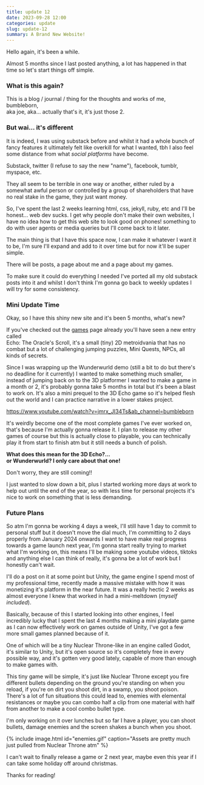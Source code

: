 ```yaml
---
title: update 12
date: 2023-09-28 12:00
categories: update
slug: update-12
summary: A Brand New Website!
---
```

Hello again, it's been a while.

Almost 5 months since I last posted anything, a lot has happened in that time so let's start things off simple.

### What is this again?

This is a blog / journal / thing for the thoughts and works of me, bumbleborn,<br>
aka joe, aka... actually that's it, it's just those 2.

### But wai... it's different

It is indeed, I was using substack before and whilst it had a whole bunch of fancy features it ultimately felt like overkill for what I wanted, tbh I also feel some distance from what _social platforms_ have become.

Substack, twitter (I refuse to say the new "name"), facebook, tumblr, myspace, etc.

They all seem to be terrible in one way or another, either ruled by a somewhat awful person or controlled by a group of shareholders that have no real stake in the game, they just want money.

So, I've spent the last 2 weeks learning html, css, jekyll, ruby, etc and I'll be honest... web dev sucks. I get why people don't make their own websites, I have no idea how to get this web site to look good on phones! something to do with user agents or media queries but I'll come back to it later.

The main thing is that I have this space now, I can make it whatever I want it to be, I'm sure I'll expand and add to it over time but for now it'll be super simple.

There will be posts, a page about me and a page about my games.

To make sure it could do everything I needed I've ported all my old substack posts into it and whilst I don't think I'm gonna go back to weekly updates I will try for some consistency.

<!-- <span class="highlighted-text">__Mini Update Time__</span> -->
### Mini Update Time

Okay, so I have this shiny new site and it's been 5 months, what's new?

If you've checked out the [games](/games/) page already you'll have seen a new entry called<br>
<span class="highlighted-text">Echo: The Oracle's Scroll</span>, it's a small (tiny) 2D metroidvania that has no combat but a lot of challenging jumping puzzles, Mini Quests, NPCs, all kinds of secrets.

Since I was wrapping up the Wunderwurld demo (still a bit to do but there's no deadline for it currently) I wanted to make something much smaller, instead of jumping back on to the 3D platformer I wanted to make a game in a month or 2, it's probably gonna take 5 months in total but it's been a blast to work on. It's also a mini prequel to the 3D Echo game so it's helped flesh out the world and I can practice narrative in a lower stakes project.

https://www.youtube.com/watch?v=jmrx_JI34Ts&ab_channel=bumbleborn

It's weirdly become one of the most complete games I've ever worked on, that's because I'm actually gonna release it. I plan to release my other games of course but this is actually close to playable, you can technically play it from start to finish atm but it still needs a bunch of polish.

<span class="highlighted-text">__What does this mean for the 3D Echo?... <br>or Wunderwurld? I only care about that one!__</span>

Don't worry, they are still coming!!

I just wanted to slow down a bit, plus I started working more days at work to help out until the end of the year, so with less time for personal projects it's nice to work on something that is less demanding.

### Future Plans

So atm I'm gonna be working 4 days a week, I'll still have 1 day to commit to personal stuff but it doesn't move the dial much, I'm committing to 2 days properly from January 2024 onwards I want to have make real progress towards a game launch next year, I'm gonna start really trying to market what I'm working on, this means I'll be making some youtube videos, tiktoks and anything else I can think of really, it's gonna be a lot of work but I honestly can't wait.

I'll do a post on it at some point but Unity, the game engine I spend most of my professional time, recently made a massive mistake with how it was monetizing it's platform in the near future. It was a really hectic 2 weeks as almost everyone I knew that worked in had a mini-meltdown (_myself included_).

Basically, because of this I started looking into other engines, I feel incredibly lucky that I spent the last 4 months making a mini playdate game as I can now effectively work on games outside of Unity, I've got a few more small games planned because of it.

One of which will be a tiny Nuclear Throne-like in an engine called Godot, it's similar to Unity, but it's open source so it's completely free in every possible way, and it's gotten very good lately, capable of more than enough to make games with.

This tiny game will be simple, it's just like Nuclear Throne except you fire different bullets depending on the ground you're standing on when you reload, if you're on dirt you shoot dirt, in a swamp, you shoot poison. There's a lot of fun situations this could lead to, enemies with elemental resistances or maybe you can combo half a clip from one material with half from another to make a cool combo bullet type.

I'm only working on it over lunches but so far I have a player, you can shoot bullets, damage enemies and the screen shakes a bunch when you shoot.

{% include image.html id="enemies.gif" caption="Assets are pretty much just pulled from Nuclear Throne atm" %}

I can't wait to finally release a game or 2 next year, maybe even this year if I can take some holiday off around christmas.

Thanks for reading!